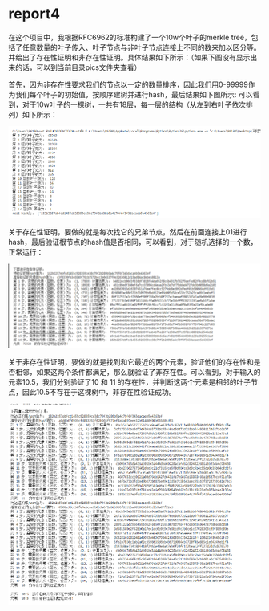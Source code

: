# report4

  在这个项目中，我根据RFC6962的标准构建了一个10w个叶子的merkle tree，包括了任意数量的叶子传入、叶子节点与非叶子节点连接上不同的数来加以区分等。并给出了存在性证明和非存在性证明。具体结果如下所示：（如果下图没有显示出来的话，可以到当前目录pics文件夹查看）

  首先，因为非存在性要求我们的节点以一定的数量排序，因此我们用0-99999作为我们每个叶子的初始值，按顺序建树并进行hash，最后结果如下图所示: 可以看到，对于10w叶子的一棵树，一共有18层，每一层的结构（从左到右叶子依次排列）如下所示：

![](pics/tree.png)

  关于存在性证明，要做的就是每次找它的兄弟节点，然后在前面连接上01进行hash，最后验证根节点的hash值是否相同，可以看到，对于随机选择的一个数，正常运行：

![](pics/inclusive.png)

 关于非存在性证明，要做的就是找到和它最近的两个元素，验证他们的存在性和是否相邻，如果这两个条件都满足，那么就验证了非存在性。可以看到，对于输入的元素10.5，我们分别验证了10 和 11 的存在性，并判断这两个元素是相邻的叶子节点，因此10.5不存在于这棵树中，非存在性验证成功。

![](pics/exclusive.png)
